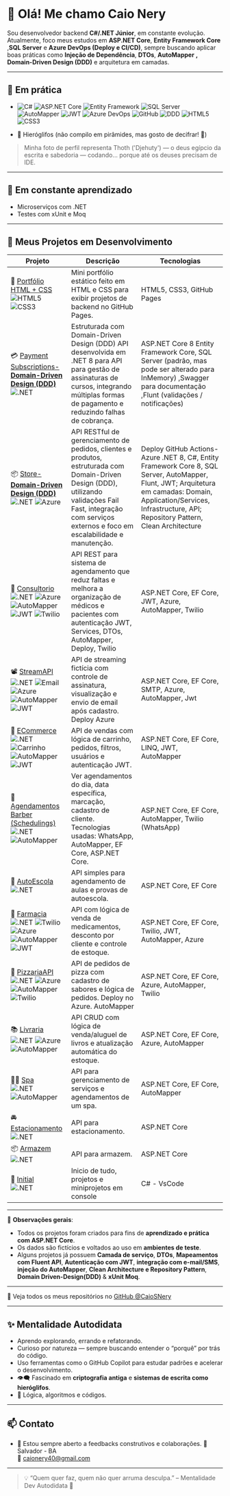 # 👋 Olá! Me chamo Caio Nery

Sou desenvolvedor backend **C#/.NET Júnior**, em constante evolução.  
Atualmente, foco meus estudos em **ASP.NET Core**, **Entity Framework Core** ,**SQL Server** e **Azure DevOps (Deploy e CI/CD)**, sempre buscando aplicar boas práticas como **Injeção de Dependência**, **DTOs**, **AutoMapper** **, Domain-Driven Design (DDD)** e arquitetura em camadas.

---

## 🧠 Em prática

- ![C#](https://img.shields.io/badge/C%23-.NET%208-512BD4?style=for-the-badge&logo=dotnet)
![ASP.NET Core](https://img.shields.io/badge/ASP.NET%20Core-Web%20API-512BD4?style=for-the-badge&logo=dotnet)
![Entity Framework](https://img.shields.io/badge/Entity%20Framework-Core-512BD4?style=for-the-badge&logo=nuget)
![SQL Server](https://img.shields.io/badge/SQL%20Server-DB-CC2927?style=for-the-badge&logo=microsoftsqlserver)
![AutoMapper](https://img.shields.io/badge/AutoMapper-Mapping-orange?style=for-the-badge)
![JWT](https://img.shields.io/badge/JWT-Auth-black?style=for-the-badge&logo=jsonwebtokens)
![Azure DevOps](https://img.shields.io/badge/Azure-DevOps-0078D7?style=for-the-badge&logo=azuredevops)
![GitHub](https://img.shields.io/badge/GitHub-Code-181717?style=for-the-badge&logo=github)
![DDD](https://img.shields.io/badge/DDD-Domain--Driven--Design-blueviolet?style=for-the-badge)
![HTML5](https://img.shields.io/badge/HTML5-Structure-E34F26?style=for-the-badge&logo=html5)
![CSS3](https://img.shields.io/badge/CSS3-Style-1572B6?style=for-the-badge&logo=css3)


- 🐍 Hieróglifos (não compilo em pirâmides, mas gosto de decifrar! 🏺)
  
> Minha foto de perfil representa Thoth ('Djehuty') — o deus egípcio da escrita e sabedoria — codando... porque até os deuses precisam de IDE.

---

## 🚀 Em constante aprendizado

- Microserviços com .NET
- Testes com xUnit e Moq
---

## 📂 Meus Projetos em Desenvolvimento

| Projeto | Descrição | Tecnologias |
|--------|-----------|-------------|
| 🎨 [Portfólio HTML + CSS](https://caiosnery.github.io/portfolio-html-css/) <br> ![HTML5](https://img.shields.io/badge/HTML5-Structure-E34F26) ![CSS3](https://img.shields.io/badge/CSS3-Style-1572B6) | Mini portfólio estático feito em HTML e CSS para exibir projetos de backend no GitHub Pages. | HTML5, CSS3, GitHub Pages |
|  💳  [Payment Subscriptions-**Domain-Driven Design (DDD)**](https://github.com/CaioSNery/Payment-DDD) <br>  ![.NET](https://img.shields.io/badge/.NET-8.0-blue) | Estruturada com Domain-Driven Design (DDD) API desenvolvida em .NET 8 para API para gestão de assinaturas de cursos, integrando múltiplas formas de pagamento e reduzindo falhas de cobrança.| ASP.NET Core 8 Entity Framework Core, SQL Server (padrão, mas pode ser alterado para InMemory) ,Swagger para documentação ,Flunt (validações / notificações) |
|📦 [Store-**Domain-Driven Design (DDD)**](https://github.com/CaioSNery/Store-DDD) <br> ![.NET](https://img.shields.io/badge/.NET-8.0-blue) ![Azure](https://img.shields.io/badge/Deploy-Azure-blueviolet) | API RESTful de gerenciamento de pedidos, clientes e produtos, estruturada com Domain-Driven Design (DDD), utilizando validações Fail Fast, integração com serviços externos e foco em escalabilidade e manutenção.  | Deploy GitHub Actions-Azure .NET 8, C#, Entity Framework Core 8, SQL Server, AutoMapper, Flunt, JWT; Arquitetura em camadas: Domain, Application/Services, Infrastructure, API; Repository Pattern, Clean Architecture|
| 🔬 [Consultorio](https://github.com/CaioSNery/Consultorio_API) <br> ![.NET](https://img.shields.io/badge/.NET-8.0-blue)  ![Azure](https://img.shields.io/badge/Deploy-Azure-blueviolet) ![AutoMapper](https://img.shields.io/badge/Mapping-AutoMapper-purple) ![JWT](https://img.shields.io/badge/Auth-JWT-green) ![Twilio](https://img.shields.io/badge/SMS+WhatsApp-Twilio-red) | API REST para sistema de agendamento que reduz faltas e melhora a organização de médicos e pacientes com autenticação JWT, Services, DTOs, AutoMapper, Deploy, Twilio | ASP.NET Core, EF Core, JWT, Azure, AutoMapper, Twilio  |
| 📽️ [StreamAPI](https://github.com/CaioSNery/StreamAPI) <br> ![.NET](https://img.shields.io/badge/.NET-8.0-blue) ![Email](https://img.shields.io/badge/Email-SMTP-informational) ![Azure](https://img.shields.io/badge/Deploy-Azure-blueviolet) ![AutoMapper](https://img.shields.io/badge/Mapping-AutoMapper-purple) ![JWT](https://img.shields.io/badge/Auth-JWT-green) | API de streaming fictícia com controle de assinatura, visualização e envio de email após cadastro. Deploy Azure | ASP.NET Core, EF Core, SMTP, Azure, AutoMapper, Jwt |
| 🛒 [ECommerce](https://github.com/CaioSNery/ECommerceAPI) <br> ![.NET](https://img.shields.io/badge/.NET-8.0-blue) ![Carrinho](https://img.shields.io/badge/Funcao-Carrinho-brightgreen) ![AutoMapper](https://img.shields.io/badge/Mapping-AutoMapper-purple) ![JWT](https://img.shields.io/badge/Auth-JWT-green)  | API de vendas com lógica de carrinho, pedidos, filtros, usuários e autenticação JWT. | ASP.NET Core, EF Core, LINQ, JWT, AutoMapper |
| 💈 [Agendamentos Barber (Schedulings)](https://github.com/CaioSNery/Barber-Scheduling) <br> ![.NET](https://img.shields.io/badge/.NET-8.0-blue)![AutoMapper](https://img.shields.io/badge/Mapping-AutoMapper-purple)  | Ver agendamentos do dia, data específica, marcação, cadastro de cliente. Tecnologias usadas: WhatsApp, AutoMapper, EF Core, ASP.NET Core. | ASP.NET Core, EF Core, AutoMapper, Twilio (WhatsApp) |
| 🚗 [AutoEscola](https://github.com/CaioSNery/AgendamentoAutoEscolaProva) <br> ![.NET](https://img.shields.io/badge/.NET-8.0-blue) | API simples para agendamento de aulas e provas de autoescola. | ASP.NET Core, EF Core |
| 💊 [Farmacia](https://github.com/CaioSNery/FarmaciaAPI) <br> ![.NET](https://img.shields.io/badge/.NET-8.0-blue) ![Twilio](https://img.shields.io/badge/SMS-Twilio-red)  ![Azure](https://img.shields.io/badge/Deploy-Azure-blueviolet) ![AutoMapper](https://img.shields.io/badge/Mapping-AutoMapper-purple) ![JWT](https://img.shields.io/badge/Auth-JWT-green) | API com lógica de venda de medicamentos, desconto por cliente e controle de estoque. | ASP.NET Core, EF Core, Twilio, JWT, AutoMapper, Azure |
| 🍕 [PizzariaAPI](https://github.com/CaioSNery/PizzariaAPI) <br> ![.NET](https://img.shields.io/badge/.NET-8.0-blue) ![Azure](https://img.shields.io/badge/Deploy-Azure-blueviolet) ![AutoMapper](https://img.shields.io/badge/Mapping-AutoMapper-purple) ![Twilio](https://img.shields.io/badge/SMS-Twilio-red)  | API de pedidos de pizza com cadastro de sabores e lógica de pedidos. Deploy no Azure. AutoMapper | ASP.NET Core, EF Core, Azure, AutoMapper, Twilio |
| 📚 [Livraria](https://github.com/CaioSNery/LivrariaAPI) <br> ![.NET](https://img.shields.io/badge/.NET-8.0-blue)  ![Azure](https://img.shields.io/badge/Deploy-Azure-blueviolet) ![AutoMapper](https://img.shields.io/badge/Mapping-AutoMapper-purple)| API CRUD com lógica de venda/aluguel de livros e atualização automática do estoque. | ASP.NET Core, EF Core, Azure, AutoMapper |
| 💆🏻 [Spa](https://github.com/CaioSNery/SpaAPI) <br> ![.NET](https://img.shields.io/badge/.NET-8.0-blue) ![AutoMapper](https://img.shields.io/badge/Mapping-AutoMapper-purple) | API para gerenciamento de serviços e agendamentos de um spa. | ASP.NET Core, EF Core, AutoMapper |
| 🚘 [Estacionamento](https://github.com/CaioSNery/EstacionamentoAPI) <br> ![.NET](https://img.shields.io/badge/.NET-8.0-blue) | API para estacionamento. | ASP.NET Core |
| 📦 [Armazem](https://github.com/CaioSNery/ArmazemAPI) <br> ![.NET](https://img.shields.io/badge/.NET-8.0-blue) | API para armazem. | ASP.NET Core |
| 🌅 [Initial](https://github.com/CaioSNery/Initial)<br> ![.NET](https://img.shields.io/badge/.NET-8.0-blue) | Inicio de tudo, projetos e miniprojetos em console | C# - VsCode |





---

📌 **Observações gerais**:

- Todos os projetos foram criados para fins de **aprendizado e prática com ASP.NET Core**.
- Os dados são fictícios e voltados ao uso em **ambientes de teste**.
- Alguns projetos já possuem **Camada de serviço**, **DTOs**, **Mapeamentos com Fluent API**, **Autenticação com JWT**, **integração com e-mail/SMS**,  **injeção do AutoMapper**,  **Clean Architecture e Repository Pattern**, **Domain Driven-Design(DDD)** & **xUnit Moq**.

---

🚀 Veja todos os meus repositórios no [GitHub @CaioSNery](https://github.com/CaioSNery)


---
## ✨ Mentalidade Autodidata

- Aprendo explorando, errando e refatorando.
- Curioso por natureza — sempre buscando entender o “porquê” por trás do código.
- Uso ferramentas como o GitHub Copilot para estudar padrões e acelerar o desenvolvimento.
- 👁️‍🗨️ Fascinado em **criptografia antiga** e **sistemas de escrita como hieróglifos**.
- 🧠 Lógica, algoritmos e códigos.


---

## 📫 Contato

- 💬 Estou sempre aberto a feedbacks construtivos e colaborações.
📍 Salvador - BA  
📧 caionery40@gmail.com


---

> 💡 “Quem quer faz, quem não quer arruma desculpa.” – Mentalidade Dev Autodidata 🚀
